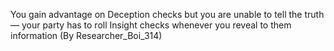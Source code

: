 You gain advantage on Deception checks but you are unable to tell the truth — your party has to roll Insight checks whenever you reveal to them information (By Researcher_Boi_314)